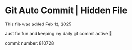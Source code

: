 # Git Auto Commit | Hidden File

This file was added Feb 12, 2025

Just for fun and keeping my daily git commit active 🤪

commit number: 810728
